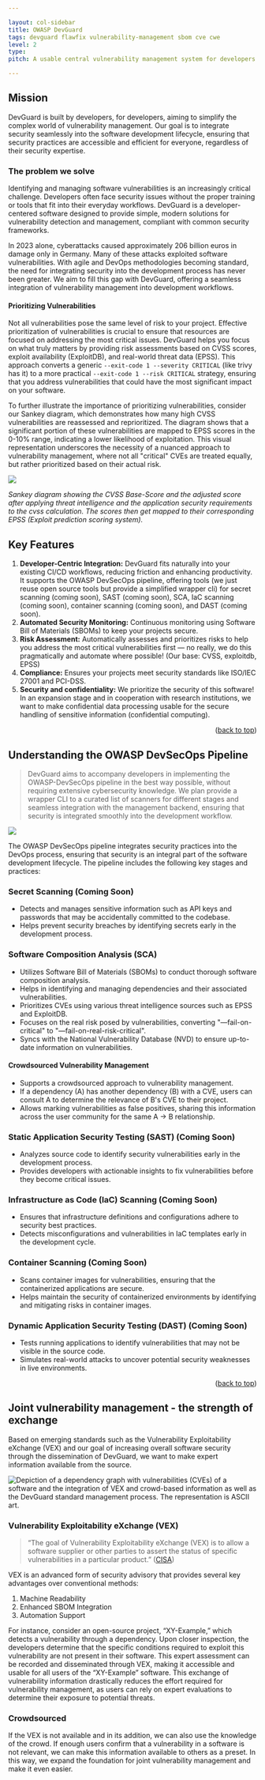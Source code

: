 ```yaml
---

layout: col-sidebar
title: OWASP DevGuard
tags: devguard flawfix vulnerability-management sbom cve cwe
level: 2
type: 
pitch: A usable central vulnerability management system for developers and security teams.

---
```


## Mission

DevGuard is built by developers, for developers, aiming to simplify the complex world of vulnerability management. Our goal is to integrate security seamlessly into the software development lifecycle, ensuring that security practices are accessible and efficient for everyone, regardless of their security expertise.

### The problem we solve

Identifying and managing software vulnerabilities is an increasingly critical challenge. Developers often face security issues without the proper training or tools that fit into their everyday workflows. DevGuard is a developer-centered software designed to provide simple, modern solutions for vulnerability detection and management, compliant with common security frameworks.

In 2023 alone, cyberattacks caused approximately 206 billion euros in damage only in Germany. Many of these attacks exploited software vulnerabilities. With agile and DevOps methodologies becoming standard, the need for integrating security into the development process has never been greater. We aim to fill this gap with DevGuard, offering a seamless integration of vulnerability management into development workflows.

#### Prioritizing Vulnerabilities

Not all vulnerabilities pose the same level of risk to your project. Effective prioritization of vulnerabilities is crucial to ensure that resources are focused on addressing the most critical issues. DevGuard helps you focus on what truly matters by providing risk assessments based on CVSS scores, exploit availability (ExploitDB), and real-world threat data (EPSS). This approach converts a generic `--exit-code 1 --severity CRITICAL` (like trivy has it) to a more practical `--exit-code 1 --risk CRITICAL` strategy, ensuring that you address vulnerabilities that could have the most significant impact on your software.

To further illustrate the importance of prioritizing vulnerabilities, consider our Sankey diagram, which demonstrates how many high CVSS vulnerabilities are reassessed and reprioritized. The diagram shows that a significant portion of these vulnerabilities are mapped to EPSS scores in the 0-10% range, indicating a lower likelihood of exploitation. This visual representation underscores the necessity of a nuanced approach to vulnerability management, where not all "critical" CVEs are treated equally, but rather prioritized based on their actual risk.

<img src="docs/sankey.png">
<p>
    <em>Sankey diagram showing the CVSS Base-Score and the adjusted score after applying threat intelligence and the application security requirements to the cvss calculation. The scores then get mapped to their corresponding EPSS (Exploit prediction scoring system).</em>


## Key Features

1. **Developer-Centric Integration:** DevGuard fits naturally into your existing CI/CD workflows, reducing friction and enhancing productivity. It supports the OWASP DevSecOps pipeline, offering tools (we just reuse open source tools but provide a simplified wrapper cli) for secret scanning (coming soon), SAST (coming soon), SCA, IaC scanning (coming soon), container scanning (coming soon), and DAST (coming soon).
2. **Automated Security Monitoring:** Continuous monitoring using Software Bill of Materials (SBOMs) to keep your projects secure.
3. **Risk Assessment:** Automatically assesses and prioritizes risks to help you address the most critical vulnerabilities first — no really, we do this pragmatically and automate where possible! (Our base: CVSS, exploitdb, EPSS)
4. **Compliance:** Ensures your projects meet security standards like ISO/IEC 27001 and PCI-DSS.
5. **Security and confidentiality:** We prioritize the security of this software! In an expansion stage and in cooperation with research institutions, we want to make confidential data processing usable for the secure handling of sensitive information (confidential computing).

<p align="right">(<a href="#readme-top">back to top</a>)</p>

## Understanding the OWASP DevSecOps Pipeline

> DevGuard aims to accompany developers in implementing the OWASP-DevSecOps pipeline in the best way possible, without requiring extensive cybersecurity knowledge. We plan provide a wrapper CLI to a curated list of scanners for different stages and seamless integration with the management backend, ensuring that security is integrated smoothly into the development workflow.

<img src="docs/devsecops-pipeline.png">

The OWASP DevSecOps pipeline integrates security practices into the DevOps process, ensuring that security is an integral part of the software development lifecycle. The pipeline includes the following key stages and practices:

### Secret Scanning (Coming Soon)

- Detects and manages sensitive information such as API keys and passwords that may be accidentally committed to the codebase.
- Helps prevent security breaches by identifying secrets early in the development process.

### Software Composition Analysis (SCA)

- Utilizes Software Bill of Materials (SBOMs) to conduct thorough software composition analysis.
- Helps in identifying and managing dependencies and their associated vulnerabilities.
- Prioritizes CVEs using various threat intelligence sources such as EPSS and ExploitDB.
- Focuses on the real risk posed by vulnerabilities, converting "—fail-on-critical" to "—fail-on-real-risk-critical".
- Syncs with the National Vulnerability Database (NVD) to ensure up-to-date information on vulnerabilities.

#### Crowdsourced Vulnerability Management

- Supports a crowdsourced approach to vulnerability management.
- If a dependency (A) has another dependency (B) with a CVE, users can consult A to determine the relevance of B's CVE to their project.
- Allows marking vulnerabilities as false positives, sharing this information across the user community for the same A -> B relationship.

### Static Application Security Testing (SAST) (Coming Soon)

- Analyzes source code to identify security vulnerabilities early in the development process.
- Provides developers with actionable insights to fix vulnerabilities before they become critical issues.


### Infrastructure as Code (IaC) Scanning (Coming Soon)

- Ensures that infrastructure definitions and configurations adhere to security best practices.
- Detects misconfigurations and vulnerabilities in IaC templates early in the development cycle.

### Container Scanning (Coming Soon)

- Scans container images for vulnerabilities, ensuring that the containerized applications are secure.
- Helps maintain the security of containerized environments by identifying and mitigating risks in container images.

### Dynamic Application Security Testing (DAST) (Coming Soon)

- Tests running applications to identify vulnerabilities that may not be visible in the source code.
- Simulates real-world attacks to uncover potential security weaknesses in live environments.

<p align="right">(<a href="#readme-top">back to top</a>)</p>

## Joint vulnerability management - the strength of exchange

Based on emerging standards such as the Vulnerability Exploitability eXchange (VEX) and our goal of increasing overall software security through the dissemination of DevGuard, we want to make expert information available from the source.  

![Depiction of a dependency graph with vulnerabilities (CVEs) of a software and the integration of VEX and crowd-based information as well as the DevGuard standard management process. The representation is ASCII art.](./docs/vex-crowd-ascii.png)

### Vulnerability Exploitability eXchange (VEX) 

> “The goal of Vulnerability Exploitability eXchange (VEX) is to allow a software supplier or other parties to assert the status of specific vulnerabilities in a particular product.” ([CISA](https://www.cisa.gov/sites/default/files/publications/VEX_Use_Cases_Apr22.pdf))

VEX is an advanced form of security advisory that provides several key advantages over conventional methods:

1. Machine Readability
2. Enhanced SBOM Integration
3. Automation Support

For instance, consider an open-source project, “XY-Example,” which detects a vulnerability through a dependency. Upon closer inspection, the developers determine that the specific conditions required to exploit this vulnerability are not present in their software. This expert assessment can be recorded and disseminated through VEX, making it accessible and usable for all users of the “XY-Example” software. This exchange of vulnerability information drastically reduces the effort required for vulnerability management, as users can rely on expert evaluations to determine their exposure to potential threats.

### Crowdsourced

If the VEX is not available and in its addition, we can also use the knowledge of the crowd. If enough users confirm that a vulnerability in a software is not relevant, we can make this information available to others as a preset. In this way, we expand the foundation for joint vulnerability management and make it even easier.
